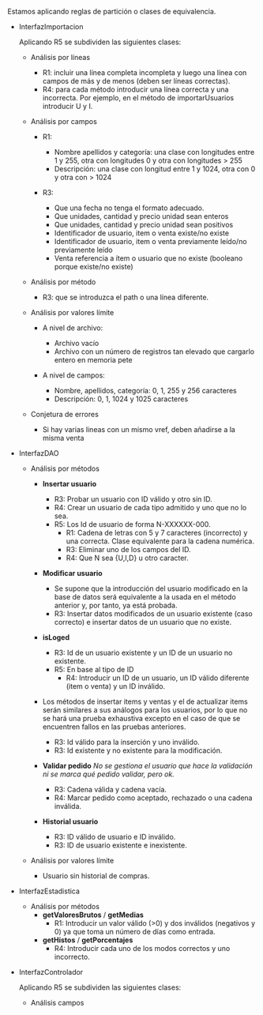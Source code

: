 Estamos aplicando reglas de partición o clases de equivalencia.

* InterfazImportacion

	Aplicando R5 se subdividen las siguientes clases:
	*  Análisis por líneas
		* R1: incluir una línea completa incompleta y luego una línea con campos de más y de menos (deben ser líneas correctas).
		* R4: para cada método introducir una línea correcta y una incorrecta. Por ejemplo, en el método de importarUsuarios introducir U y I.
	
	* Análisis por campos
		* R1: 
		 	* Nombre apellidos y categoría: una clase con longitudes entre 1 y 255, otra con longitudes 0 y otra con longitudes > 255
		 	* Descripción: una clase con longitud entre 1 y 1024, otra con 0 y otra con > 1024

		* R3:
			* Que una fecha no tenga el formato adecuado. 
			* Que unidades, cantidad y precio unidad sean enteros
			* Que unidades, cantidad y precio unidad sean positivos
			* Identificador de usuario, item o venta existe/no existe
			* Identificador de usuario, item o venta previamente leído/no previamente leído
			* Venta referencia a ítem o usuario que no existe (booleano porque existe/no existe)
	
	* Análisis por método
		* R3: que se introduzca el path o una línea diferente.

	* Análisis por valores límite
		* A nivel de archivo:
			* Archivo vacío
			* Archivo con un número de registros tan elevado que cargarlo entero en memoria pete

		* A nivel de campos:
			* Nombre, apellidos, categoría: 0, 1, 255 y 256 caracteres
			* Descripción: 0, 1, 1024 y 1025 caracteres

	* Conjetura de errores
		* Si hay varias lineas con un mismo vref, deben añadirse a la misma venta


* InterfazDAO

	* Análisis por métodos
		* **Insertar usuario**
			* R3: Probar un usuario con ID válido y otro sin ID.
			* R4: Crear un usuario de cada tipo admitido y uno que no lo sea.
			* R5: Los Id de usuario de forma N-XXXXXX-000.
				* R1: Cadena de letras con 5 y 7 caracteres (incorrecto) y una correcta. Clase equivalente para la cadena numérica.
				* R3: Eliminar uno de los campos del ID.
				* R4: Que N sea {U,I,D} u otro caracter.

		* **Modificar usuario**
			* Se supone que la introducción del usuario modificado en la base de datos será equivalente a la usada en el método anterior y, por tanto, ya está probada.
			* R3: Insertar datos modificados de un usuario existente (caso correcto) e insertar datos de un usuario que no existe.
			
		* **isLoged**
			* R3: Id de un usuario existente y un ID de un usuario no existente.
			* R5: En base al tipo de ID
				* R4: Introducir un ID de un usuario, un ID válido diferente (item o venta) y un ID inválido.

		* Los métodos de insertar items y ventas y el de actualizar items serán similares a sus análogos para los usuarios, por lo que no se hará una prueba exhaustiva excepto en el caso de que se encuentren fallos en las pruebas anteriores.
			* R3: Id válido para la inserción y uno inválido.
			* R3: Id existente y no existente para la modificación.

		* **Validar pedido** *No se gestiona el usuario que hace la validación ni se marca qué pedido validar, pero ok.*
			* R3: Cadena válida y cadena vacía.
			* R4: Marcar pedido como aceptado, rechazado o una cadena inválida.

		* **Historial usuario**
			* R3: ID válido de usuario e ID inválido.
			* R3: ID de usuario existente e inexistente.
	

	* Análisis por valores límite
		* Usuario sin historial de compras.


* InterfazEstadistica

	* Análisis por métodos 
		* **getValoresBrutos** / **getMedias**
			* R1: Introducir un valor válido (>0) y dos inválidos (negativos y 0) ya que toma un número de días como entrada.			
		* **getHistos** / **getPorcentajes**
			* R4: Introducir cada uno de los modos correctos y uno incorrecto.

* InterfazControlador

	Aplicando R5 se subdividen las siguientes clases:
	* Análisis campos 